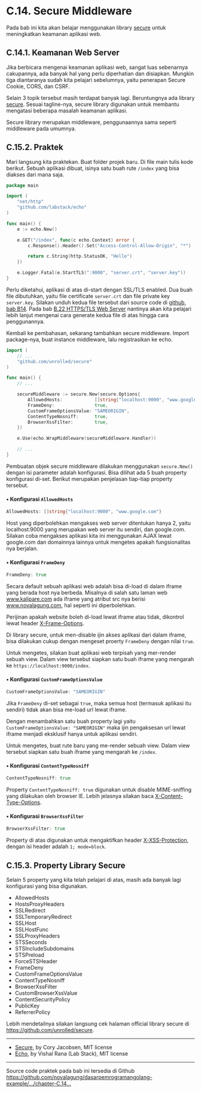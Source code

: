 # C.14. Secure Middleware

Pada bab ini kita akan belajar menggunakan library [secure](https://github.com/unrolled/secure) untuk meningkatkan keamanan aplikasi web.

## C.14.1. Keamanan Web Server

Jika berbicara mengenai keamanan aplikasi web, sangat luas sebenarnya cakupannya, ada banyak hal yang perlu diperhatian dan disiapkan. Mungkin tiga diantaranya sudah kita pelajari sebelumnya, yaitu penerapan Secure Cookie, CORS, dan CSRF.

Selain 3 topik tersebut masih terdapat banyak lagi. Beruntungnya ada library [secure](https://github.com/unrolled/secure). Sesuai tagline-nya, secure library digunakan untuk membantu mengatasi beberapa masalah keamanan aplikasi.

Secure library merupakan middleware, penggunaannya sama seperti middleware pada umumnya.

## C.15.2. Praktek

Mari langsung kita praktekan. Buat folder projek baru. Di file main tulis kode berikut. Sebuah aplikasi dibuat, isinya satu buah rute `/index` yang bisa diakses dari mana saja.

```go
package main

import (
    "net/http"
    "github.com/labstack/echo"
)

func main() {
    e := echo.New()

    e.GET("/index", func(c echo.Context) error {
        c.Response().Header().Set("Access-Control-Allow-Origin", "*")

        return c.String(http.StatusOK, "Hello")
    })

    e.Logger.Fatal(e.StartTLS(":9000", "server.crt", "server.key"))
}
```

Perlu diketahui, aplikasi di atas di-start dengan SSL/TLS enabled. Dua buah file dibutuhkan, yaitu file certificate `server.crt` dan file private key `server.key`. Silakan unduh kedua file tersebut dari source code di
[github, bab B14](https://github.com/novalagung/dasarpemrogramangolang-example/tree/master/chapter-B.14). Pada bab [B.22 HTTPS/TLS Web Server](/B-22-https-tls.html) nantinya akan kita pelajari lebih lanjut mengenai cara generate kedua file di atas hingga cara penggunannya.

Kembali ke pembahasan, sekarang tambahkan secure middleware. Import package-nya, buat instance middleware, lalu registrasikan ke echo.

```go
import (
    // ...
    "github.com/unrolled/secure"
)

func main() {
    // ...

    secureMiddleware := secure.New(secure.Options{
        AllowedHosts:            []string{"localhost:9000", "www.google.com"},
        FrameDeny:               true,
        CustomFrameOptionsValue: "SAMEORIGIN",
        ContentTypeNosniff:      true,
        BrowserXssFilter:        true,
    })

    e.Use(echo.WrapMiddleware(secureMiddleware.Handler))

    // ...
}
```

Pembuatan objek secure middleware dilakukan menggunakan `secure.New()` dengan isi parameter adalah konfigurasi. Bisa dilihat ada 5 buah property konfigurasi di-set. Berikut merupakan penjelasan tiap-tiap property tersebut.

#### • Konfigurasi `AllowedHosts`

```go
AllowedHosts: []string{"localhost:9000", "www.google.com"}
```

Host yang diperbolehkan mengakses web server ditentukan hanya 2, yaitu localhost:9000 yang merupakan web server itu sendiri, dan google.com. Silakan coba mengakses aplikasi kita ini menggunakan AJAX lewat google.com dan domainnya lainnya untuk mengetes apakah fungsionalitas nya berjalan.

#### • Konfigurasi `FrameDeny`

```go
FrameDeny: true
```

Secara default sebuah aplikasi web adalah bisa di-load di dalam iframe yang berada host nya berbeda. Misalnya di salah satu laman web www.kalipare.com ada iframe yang atribut src nya berisi www.novalagung.com, hal seperti ini diperbolehkan.

Perijinan apakah website boleh di-load lewat iframe atau tidak, dikontrol lewat header [X-Frame-Options](https://developer.mozilla.org/en-US/docs/Web/HTTP/Headers/X-Frame-Options).

Di library secure, untuk men-disable ijin akses aplikasi dari dalam iframe, bisa dilakukan cukup dengan mengeset proerty `FrameDeny` dengan nilai `true`.

Untuk mengetes, silakan buat aplikasi web terpisah yang mer-render sebuah view. Dalam view tersebut siapkan satu buah iframe yang mengarah ke `https://localhost:9000/index`.

#### • Konfigurasi `CustomFrameOptionsValue`

```go
CustomFrameOptionsValue: "SAMEORIGIN"
```

Jika `FrameDeny` di-set sebagai `true`, maka semua host (termasuk aplikasi itu sendiri) tidak akan bisa me-load url lewat iframe. 

Dengan menambahkan satu buah property lagi yaitu `CustomFrameOptionsValue: "SAMEORIGIN"` maka ijin pengaksesan url lewat iframe menjadi eksklusif hanya untuk aplikasi sendiri. 

Untuk mengetes, buat rute baru yang me-render sebuah view. Dalam view tersebut siapkan satu buah iframe yang mengarah ke `/index`.

#### • Konfigurasi `ContentTypeNosniff`

```go
ContentTypeNosniff: true
```

Property `ContentTypeNosniff: true` digunakan untuk disable MIME-sniffing yang dilakukan oleh browser IE. Lebih jelasnya silakan baca [X-Content-Type-Options](https://developer.mozilla.org/en-US/docs/Web/HTTP/Headers/X-Content-Type-Options).

#### • Konfigurasi `BrowserXssFilter`

```go
BrowserXssFilter: true
```

Property di atas digunakan untuk mengaktifkan header [X-XSS-Protection](https://developer.mozilla.org/en-US/docs/Web/HTTP/Headers/X-XSS-Protection), dengan isi header adalah `1; mode=block`.

## C.15.3. Property Library Secure

Selain 5 property yang kita telah pelajari di atas, masih ada banyak lagi konfigurasi yang bisa digunakan.

 - AllowedHosts
 - HostsProxyHeaders
 - SSLRedirect
 - SSLTemporaryRedirect
 - SSLHost
 - SSLHostFunc
 - SSLProxyHeaders
 - STSSeconds
 - STSIncludeSubdomains
 - STSPreload
 - ForceSTSHeader
 - FrameDeny
 - CustomFrameOptionsValue
 - ContentTypeNosniff
 - BrowserXssFilter
 - CustomBrowserXssValue
 - ContentSecurityPolicy
 - PublicKey
 - ReferrerPolicy

Lebih mendetailnya silakan langsung cek halaman official library secure di https://github.com/unrolled/secure.

---

 - [Secure](https://github.com/unrolled/secure), by Cory Jacobsen, MIT license
 - [Echo](https://github.com/labstack/echo), by Vishal Rana (Lab Stack), MIT license

---

<div class="source-code-link">
    <div class="source-code-link-message">Source code praktek pada bab ini tersedia di Github</div>
    <a href="https://github.com/novalagung/dasarpemrogramangolang-example/tree/master/chapter-chapter-C.14-secure-middleware">https://github.com/novalagung/dasarpemrogramangolang-example/.../chapter-C.14...</a>
</div>
